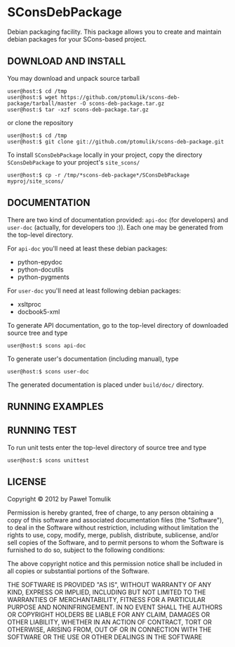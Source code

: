 SConsDebPackage
===============

Debian packaging facility. This package allows you to create and maintain
debian packages for your SCons-based project.

DOWNLOAD AND INSTALL
--------------------

You may download and unpack source tarball
    
    user@host:$ cd /tmp
    user@host:$ wget https://github.com/ptomulik/scons-deb-package/tarball/master -O scons-deb-package.tar.gz
    user@host:$ tar -xzf scons-deb-package.tar.gz

or clone the repository

    user@host:$ cd /tmp
    user@host:$ git clone git://github.com/ptomulik/scons-deb-package.git

To install ``SConsDebPackage`` locally in your project, copy the directory
``SConsDebPackage`` to your project's ``site_scons/``

    user@host:$ cp -r /tmp/*scons-deb-package*/SConsDebPackage myproj/site_scons/

DOCUMENTATION
-------------

There are two kind of documentation provided: ``api-doc`` (for developers) and
``user-doc`` (actually, for developers too :)). Each one may be generated from
the top-level directory. 

For ``api-doc`` you'll need at least these debian packages:

  * python-epydoc
  * python-docutils
  * python-pygments

For ``user-doc`` you'll need at least following debian packages:

  * xsltproc
  * docbook5-xml

To generate API documentation, go to the top-level directory of downloaded
source tree and type

    user@host:$ scons api-doc

To generate user's documentation (including manual), type

    user@host:$ scons user-doc

The generated documentation is placed under ``build/doc/`` directory.

RUNNING EXAMPLES
----------------

RUNNING TEST
------------

To run unit tests enter the top-level directory of source tree and type

    user@host:$ scons unittest

LICENSE
-------

Copyright &copy; 2012 by Paweł Tomulik

Permission is hereby granted, free of charge, to any person obtaining a copy
of this software and associated documentation files (the "Software"), to deal
in the Software without restriction, including without limitation the rights
to use, copy, modify, merge, publish, distribute, sublicense, and/or sell
copies of the Software, and to permit persons to whom the Software is
furnished to do so, subject to the following conditions:

The above copyright notice and this permission notice shall be included in all
copies or substantial portions of the Software.

THE SOFTWARE IS PROVIDED "AS IS", WITHOUT WARRANTY OF ANY KIND, EXPRESS OR
IMPLIED, INCLUDING BUT NOT LIMITED TO THE WARRANTIES OF MERCHANTABILITY,
FITNESS FOR A PARTICULAR PURPOSE AND NONINFRINGEMENT. IN NO EVENT SHALL THE
AUTHORS OR COPYRIGHT HOLDERS BE LIABLE FOR ANY CLAIM, DAMAGES OR OTHER
LIABILITY, WHETHER IN AN ACTION OF CONTRACT, TORT OR OTHERWISE, ARISING FROM,
OUT OF OR IN CONNECTION WITH THE SOFTWARE OR THE USE OR OTHER DEALINGS IN THE
SOFTWARE
